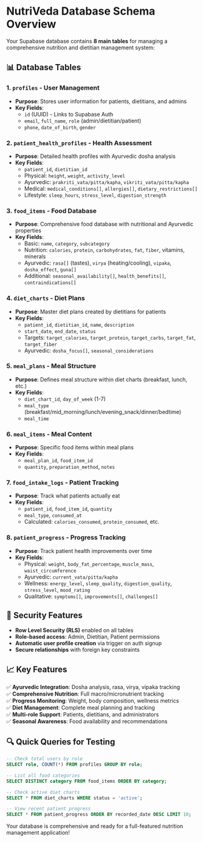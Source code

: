 # NutriVeda Database Schema Overview

Your Supabase database contains **8 main tables** for managing a comprehensive nutrition and dietitian management system:

## 📊 **Database Tables**

### 1. **`profiles`** - User Management
- **Purpose**: Stores user information for patients, dietitians, and admins
- **Key Fields**: 
  - `id` (UUID) - Links to Supabase Auth
  - `email`, `full_name`, `role` (admin/dietitian/patient)
  - `phone`, `date_of_birth`, `gender`

### 2. **`patient_health_profiles`** - Health Assessment
- **Purpose**: Detailed health profiles with Ayurvedic dosha analysis
- **Key Fields**:
  - `patient_id`, `dietitian_id`
  - Physical: `height`, `weight`, `activity_level`
  - Ayurvedic: `prakriti_vata/pitta/kapha`, `vikriti_vata/pitta/kapha`
  - Medical: `medical_conditions[]`, `allergies[]`, `dietary_restrictions[]`
  - Lifestyle: `sleep_hours`, `stress_level`, `digestion_strength`

### 3. **`food_items`** - Food Database
- **Purpose**: Comprehensive food database with nutritional and Ayurvedic properties
- **Key Fields**:
  - Basic: `name`, `category`, `subcategory`
  - Nutrition: `calories`, `protein`, `carbohydrates`, `fat`, `fiber`, vitamins, minerals
  - Ayurvedic: `rasa[]` (tastes), `virya` (heating/cooling), `vipaka`, `dosha_effect`, `guna[]`
  - Additional: `seasonal_availability[]`, `health_benefits[]`, `contraindications[]`

### 4. **`diet_charts`** - Diet Plans
- **Purpose**: Master diet plans created by dietitians for patients
- **Key Fields**:
  - `patient_id`, `dietitian_id`, `name`, `description`
  - `start_date`, `end_date`, `status`
  - Targets: `target_calories`, `target_protein`, `target_carbs`, `target_fat`, `target_fiber`
  - Ayurvedic: `dosha_focus[]`, `seasonal_considerations`

### 5. **`meal_plans`** - Meal Structure
- **Purpose**: Defines meal structure within diet charts (breakfast, lunch, etc.)
- **Key Fields**:
  - `diet_chart_id`, `day_of_week` (1-7)
  - `meal_type` (breakfast/mid_morning/lunch/evening_snack/dinner/bedtime)
  - `meal_time`

### 6. **`meal_items`** - Meal Content
- **Purpose**: Specific food items within meal plans
- **Key Fields**:
  - `meal_plan_id`, `food_item_id`
  - `quantity`, `preparation_method`, `notes`

### 7. **`food_intake_logs`** - Patient Tracking
- **Purpose**: Track what patients actually eat
- **Key Fields**:
  - `patient_id`, `food_item_id`, `quantity`
  - `meal_type`, `consumed_at`
  - Calculated: `calories_consumed`, `protein_consumed`, etc.

### 8. **`patient_progress`** - Progress Tracking
- **Purpose**: Track patient health improvements over time
- **Key Fields**:
  - Physical: `weight`, `body_fat_percentage`, `muscle_mass`, `waist_circumference`
  - Ayurvedic: `current_vata/pitta/kapha`
  - Wellness: `energy_level`, `sleep_quality`, `digestion_quality`, `stress_level`, `mood_rating`
  - Qualitative: `symptoms[]`, `improvements[]`, `challenges[]`

## 🔐 **Security Features**

- **Row Level Security (RLS)** enabled on all tables
- **Role-based access**: Admin, Dietitian, Patient permissions
- **Automatic user profile creation** via trigger on auth signup
- **Secure relationships** with foreign key constraints

## 📈 **Key Features**

✅ **Ayurvedic Integration**: Dosha analysis, rasa, virya, vipaka tracking  
✅ **Comprehensive Nutrition**: Full macro/micronutrient tracking  
✅ **Progress Monitoring**: Weight, body composition, wellness metrics  
✅ **Diet Management**: Complete meal planning and tracking  
✅ **Multi-role Support**: Patients, dietitians, and administrators  
✅ **Seasonal Awareness**: Food availability and recommendations  

## 🔍 **Quick Queries for Testing**

```sql
-- Check total users by role
SELECT role, COUNT(*) FROM profiles GROUP BY role;

-- List all food categories
SELECT DISTINCT category FROM food_items ORDER BY category;

-- Check active diet charts
SELECT * FROM diet_charts WHERE status = 'active';

-- View recent patient progress
SELECT * FROM patient_progress ORDER BY recorded_date DESC LIMIT 10;
```

Your database is comprehensive and ready for a full-featured nutrition management application!